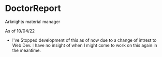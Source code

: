 # DoctorReport
Arknights material manager

As of 10/04/22
- I've Stopped development of this as of now due to a change of intrest to Web Dev. I have no insight of when I might come to work on this again in the meantime.
